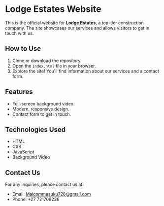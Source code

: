 # Lodge Estates Website

This is the official website for **Lodge Estates**, a top-tier construction company. The site showcases our services and allows visitors to get in touch with us.

## How to Use

1. Clone or download the repository.
2. Open the `index.html` file in your browser.
3. Explore the site! You'll find information about our services and a contact form.

## Features

- Full-screen background video.
- Modern, responsive design.
- Contact form to get in touch.

## Technologies Used

- HTML
- CSS
- JavaScript
- Background Video

## Contact Us

For any inquiries, please contact us at:

- Email: Malcommasuku728@gmail.com
- Phone: +27 721708236
